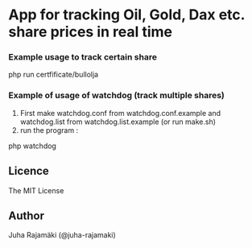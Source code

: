 # App for tracking Oil, Gold, Dax etc. share prices in real time


### Example usage to track certain share
php run certfificate/bullolja


### Example of usage of watchdog (track multiple shares)
1. First make watchdog.conf from watchdog.conf.example and watchdog.list from watchdog.list.example (or run make.sh)
2. run the program :

php watchdog


## Licence

The MIT License


## Author

Juha Rajamäki (@juha-rajamaki)
